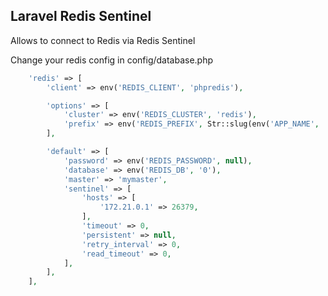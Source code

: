 ## Laravel Redis Sentinel

Allows to connect to Redis via Redis Sentinel

Change your redis config in config/database.php

```php
    'redis' => [
        'client' => env('REDIS_CLIENT', 'phpredis'),

        'options' => [
            'cluster' => env('REDIS_CLUSTER', 'redis'),
            'prefix' => env('REDIS_PREFIX', Str::slug(env('APP_NAME', 'laravel'), '_').'_database_'),
        ],

        'default' => [
            'password' => env('REDIS_PASSWORD', null),
            'database' => env('REDIS_DB', '0'),
            'master' => 'mymaster',
            'sentinel' => [
                'hosts' => [
                    '172.21.0.1' => 26379,
                ],
                'timeout' => 0,
                'persistent' => null,
                'retry_interval' => 0,
                'read_timeout' => 0,
            ],
        ],
    ],
```